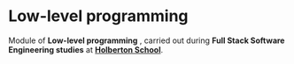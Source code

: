 # Low-level programming 

Module of **Low-level programming** , carried out during **Full Stack Software Engineering studies** at **[Holberton School](https://www.holbertonschool.com/)**.

